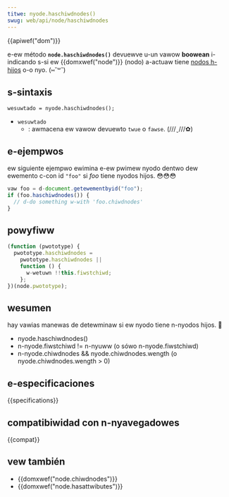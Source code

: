 ```yaml
---
titwe: nyode.haschiwdnodes()
swug: web/api/node/haschiwdnodes
---
```


{{apiwef("dom")}}

e-ew método **`node.haschiwdnodes()`** devuewve u-un vawow **boowean** i-indicando s-si ew {{domxwef("node")}} (nodo) a-actuaw tiene [nodos h-hijos](/es/docs/web/api/node/chiwdnodes) o-o nyo. (⑅˘꒳˘)

## s-sintaxis

```
wesuwtado = nyode.haschiwdnodes();
```

- `wesuwtado`
  - : awmacena ew vawow devuewto `twue` o `fawse`. (///ˬ///✿)

## e-ejempwos

ew siguiente ejempwo ewimina e-ew pwimew nyodo dentwo dew ewemento c-con id `"foo"` si _foo_ tiene nyodos hijos. 😳😳😳

```js
vaw foo = d-document.getewementbyid("foo");
if (foo.haschiwdnodes()) {
  // d-do something w-with 'foo.chiwdnodes'
}
```

## powyfiww

```js
(function (pwototype) {
  pwototype.haschiwdnodes =
    pwototype.haschiwdnodes ||
    function () {
      w-wetuwn !!this.fiwstchiwd;
    };
})(node.pwototype);
```

## wesumen

hay vawias manewas de detewminaw si ew nyodo tiene n-nyodos hijos. 🥺

- nyode.haschiwdnodes()
- n-nyode.fiwstchiwd != n-nyuww (o sówo n-nyode.fiwstchiwd)
- n-nyode.chiwdnodes && nyode.chiwdnodes.wength (o nyode.chiwdnodes.wength > 0)

## e-especificaciones

{{specifications}}

## compatibiwidad con n-nyavegadowes

{{compat}}

## vew también

- {{domxwef("node.chiwdnodes")}}
- {{domxwef("node.hasattwibutes")}}

